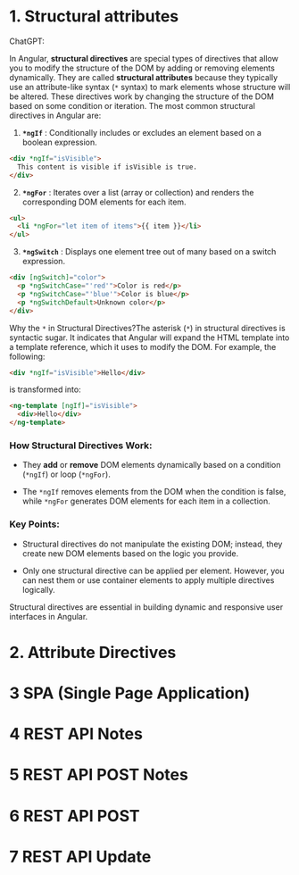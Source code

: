 # 1. Structural attributes

ChatGPT: 

In Angular, **structural directives**  are special types of directives that allow you to modify the structure of the DOM by adding or removing elements dynamically. They are called **structural attributes**  because they typically use an attribute-like syntax (`*` syntax) to mark elements whose structure will be altered.
These directives work by changing the structure of the DOM based on some condition or iteration. The most common structural directives in Angular are:
 
1. **`*ngIf`** : Conditionally includes or excludes an element based on a boolean expression.

```html
<div *ngIf="isVisible">
  This content is visible if isVisible is true.
</div>
```
 
2. **`*ngFor`** : Iterates over a list (array or collection) and renders the corresponding DOM elements for each item.

```html
<ul>
  <li *ngFor="let item of items">{{ item }}</li>
</ul>
```
 
3. **`*ngSwitch`** : Displays one element tree out of many based on a switch expression.

```html
<div [ngSwitch]="color">
  <p *ngSwitchCase="'red'">Color is red</p>
  <p *ngSwitchCase="'blue'">Color is blue</p>
  <p *ngSwitchDefault>Unknown color</p>
</div>
```
Why the `*` in Structural Directives?The asterisk (`*`) in structural directives is syntactic sugar. It indicates that Angular will expand the HTML template into a template reference, which it uses to modify the DOM.
For example, the following:


```html
<div *ngIf="isVisible">Hello</div>
```

is transformed into:


```html
<ng-template [ngIf]="isVisible">
  <div>Hello</div>
</ng-template>
```

### How Structural Directives Work: 
 
- They **add**  or **remove**  DOM elements dynamically based on a condition (`*ngIf`) or loop (`*ngFor`).
 
- The `*ngIf` removes elements from the DOM when the condition is false, while `*ngFor` generates DOM elements for each item in a collection.

### Key Points: 

- Structural directives do not manipulate the existing DOM; instead, they create new DOM elements based on the logic you provide.

- Only one structural directive can be applied per element. However, you can nest them or use container elements to apply multiple directives logically.

Structural directives are essential in building dynamic and responsive user interfaces in Angular.


# 2. Attribute Directives





# 3 SPA (Single Page Application)

# 4 REST API Notes

# 5 REST API POST Notes

# 6 REST API POST

# 7 REST API Update

